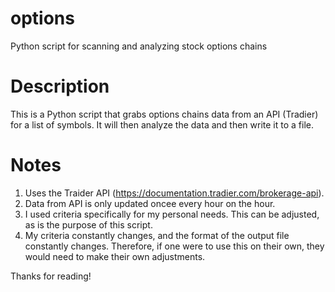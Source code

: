 # options
Python script for scanning and analyzing stock options chains

# Description
This is a Python script that grabs options chains data from an API (Tradier) for a list of symbols. 
It will then analyze the data and then write it to a file.

# Notes
1. Uses the Traider API (https://documentation.tradier.com/brokerage-api).
1. Data from API is only updated oncee every hour on the hour.
1. I used criteria specifically for my personal needs. This can be adjusted, as is the purpose of this script.
1. My criteria constantly changes, and the format of the output file constantly changes. Therefore, if one were to use this on their own, they would need to make their own adjustments.

Thanks for reading!
